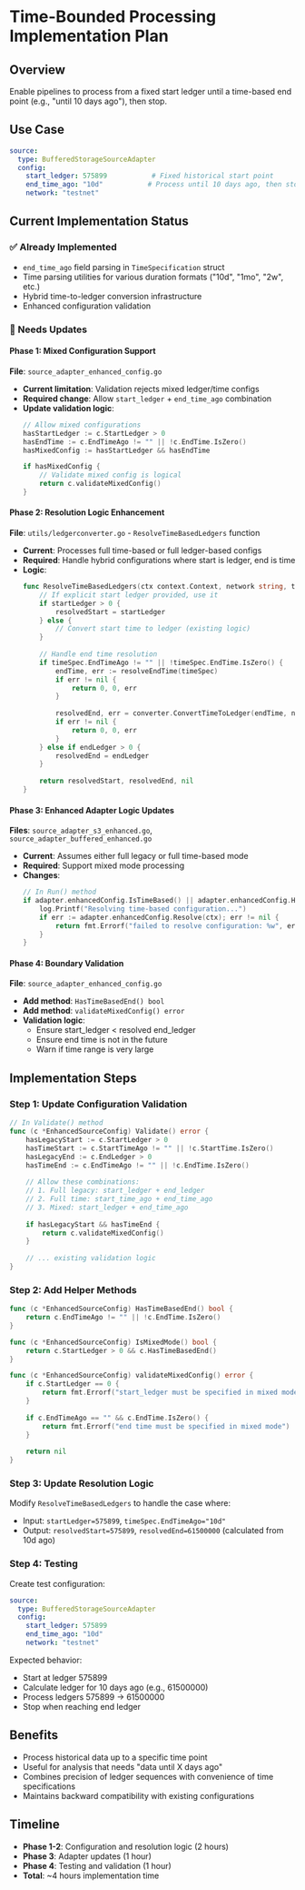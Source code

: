 # Time-Bounded Processing Implementation Plan

## Overview
Enable pipelines to process from a fixed start ledger until a time-based end point (e.g., "until 10 days ago"), then stop.

## Use Case
```yaml
source:
  type: BufferedStorageSourceAdapter
  config:
    start_ledger: 575899           # Fixed historical start point
    end_time_ago: "10d"           # Process until 10 days ago, then stop
    network: "testnet"
```

## Current Implementation Status

### ✅ Already Implemented
- `end_time_ago` field parsing in `TimeSpecification` struct
- Time parsing utilities for various duration formats ("10d", "1mo", "2w", etc.)
- Hybrid time-to-ledger conversion infrastructure
- Enhanced configuration validation

### 🔄 Needs Updates

#### Phase 1: Mixed Configuration Support
**File**: `source_adapter_enhanced_config.go`
- **Current limitation**: Validation rejects mixed ledger/time configs
- **Required change**: Allow `start_ledger` + `end_time_ago` combination
- **Update validation logic**: 
  ```go
  // Allow mixed configurations
  hasStartLedger := c.StartLedger > 0
  hasEndTime := c.EndTimeAgo != "" || !c.EndTime.IsZero()
  hasMixedConfig := hasStartLedger && hasEndTime
  
  if hasMixedConfig {
      // Validate mixed config is logical
      return c.validateMixedConfig()
  }
  ```

#### Phase 2: Resolution Logic Enhancement  
**File**: `utils/ledgerconverter.go` - `ResolveTimeBasedLedgers` function
- **Current**: Processes full time-based or full ledger-based configs
- **Required**: Handle hybrid configurations where start is ledger, end is time
- **Logic**:
  ```go
  func ResolveTimeBasedLedgers(ctx context.Context, network string, timeSpec *TimeSpecification, startLedger, endLedger uint32) (resolvedStart, resolvedEnd uint32, err error) {
      // If explicit start ledger provided, use it
      if startLedger > 0 {
          resolvedStart = startLedger
      } else {
          // Convert start time to ledger (existing logic)
      }
      
      // Handle end time resolution
      if timeSpec.EndTimeAgo != "" || !timeSpec.EndTime.IsZero() {
          endTime, err := resolveEndTime(timeSpec)
          if err != nil {
              return 0, 0, err
          }
          
          resolvedEnd, err = converter.ConvertTimeToLedger(endTime, network)
          if err != nil {
              return 0, 0, err
          }
      } else if endLedger > 0 {
          resolvedEnd = endLedger
      }
      
      return resolvedStart, resolvedEnd, nil
  }
  ```

#### Phase 3: Enhanced Adapter Logic Updates
**Files**: `source_adapter_s3_enhanced.go`, `source_adapter_buffered_enhanced.go`
- **Current**: Assumes either full legacy or full time-based mode
- **Required**: Support mixed mode processing
- **Changes**:
  ```go
  // In Run() method
  if adapter.enhancedConfig.IsTimeBased() || adapter.enhancedConfig.HasTimeBasedEnd() {
      log.Printf("Resolving time-based configuration...")
      if err := adapter.enhancedConfig.Resolve(ctx); err != nil {
          return fmt.Errorf("failed to resolve configuration: %w", err)
      }
  }
  ```

#### Phase 4: Boundary Validation
**File**: `source_adapter_enhanced_config.go`
- **Add method**: `HasTimeBasedEnd() bool`
- **Add method**: `validateMixedConfig() error`
- **Validation logic**:
  - Ensure start_ledger < resolved end_ledger
  - Ensure end time is not in the future
  - Warn if time range is very large

## Implementation Steps

### Step 1: Update Configuration Validation
```go
// In Validate() method
func (c *EnhancedSourceConfig) Validate() error {
    hasLegacyStart := c.StartLedger > 0
    hasTimeStart := c.StartTimeAgo != "" || !c.StartTime.IsZero()
    hasLegacyEnd := c.EndLedger > 0  
    hasTimeEnd := c.EndTimeAgo != "" || !c.EndTime.IsZero()
    
    // Allow these combinations:
    // 1. Full legacy: start_ledger + end_ledger
    // 2. Full time: start_time_ago + end_time_ago
    // 3. Mixed: start_ledger + end_time_ago
    
    if hasLegacyStart && hasTimeEnd {
        return c.validateMixedConfig()
    }
    
    // ... existing validation logic
}
```

### Step 2: Add Helper Methods
```go
func (c *EnhancedSourceConfig) HasTimeBasedEnd() bool {
    return c.EndTimeAgo != "" || !c.EndTime.IsZero()
}

func (c *EnhancedSourceConfig) IsMixedMode() bool {
    return c.StartLedger > 0 && c.HasTimeBasedEnd()
}

func (c *EnhancedSourceConfig) validateMixedConfig() error {
    if c.StartLedger == 0 {
        return fmt.Errorf("start_ledger must be specified in mixed mode")
    }
    
    if c.EndTimeAgo == "" && c.EndTime.IsZero() {
        return fmt.Errorf("end time must be specified in mixed mode")
    }
    
    return nil
}
```

### Step 3: Update Resolution Logic
Modify `ResolveTimeBasedLedgers` to handle the case where:
- Input: `startLedger=575899`, `timeSpec.EndTimeAgo="10d"`
- Output: `resolvedStart=575899`, `resolvedEnd=61500000` (calculated from 10d ago)

### Step 4: Testing
Create test configuration:
```yaml
source:
  type: BufferedStorageSourceAdapter  
  config:
    start_ledger: 575899
    end_time_ago: "10d"
    network: "testnet"
```

Expected behavior:
- Start at ledger 575899
- Calculate ledger for 10 days ago (e.g., 61500000)
- Process ledgers 575899 → 61500000
- Stop when reaching end ledger

## Benefits
- Process historical data up to a specific time point
- Useful for analysis that needs "data until X days ago"
- Combines precision of ledger sequences with convenience of time specifications
- Maintains backward compatibility with existing configurations

## Timeline
- **Phase 1-2**: Configuration and resolution logic (2 hours)
- **Phase 3**: Adapter updates (1 hour) 
- **Phase 4**: Testing and validation (1 hour)
- **Total**: ~4 hours implementation time